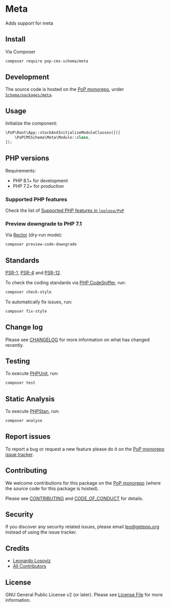 # Meta

<!--
[![Build Status][ico-travis]][link-travis]
[![Quality Score][ico-code-quality]][link-code-quality]
[![Software License][ico-license]](LICENSE.md)
[![Latest Version on Packagist][ico-version]][link-packagist]
[![Coverage Status][ico-scrutinizer]][link-scrutinizer]
[![Total Downloads][ico-downloads]][link-downloads]
-->

Adds support for meta

## Install

Via Composer

``` bash
composer require pop-cms-schema/meta
```

## Development

The source code is hosted on the [PoP monorepo](https://github.com/leoloso/PoP), under [`Schema/packages/meta`](https://github.com/leoloso/PoP/tree/master/layers/Schema/packages/meta).

## Usage

Initialize the component:

``` php
\PoP\Root\App::stockAndInitializeModuleClasses([([
    \PoPCMSSchema\Meta\Module::class,
]);
```

## PHP versions

Requirements:

- PHP 8.1+ for development
- PHP 7.2+ for production

### Supported PHP features

Check the list of [Supported PHP features in `leoloso/PoP`](https://github.com/leoloso/PoP/blob/master/docs/supported-php-features.md)

### Preview downgrade to PHP 7.1

Via [Rector](https://github.com/rectorphp/rector) (dry-run mode):

```bash
composer preview-code-downgrade
```

## Standards

[PSR-1](https://www.php-fig.org/psr/psr-1), [PSR-4](https://www.php-fig.org/psr/psr-4) and [PSR-12](https://www.php-fig.org/psr/psr-12).

To check the coding standards via [PHP CodeSniffer](https://github.com/squizlabs/PHP_CodeSniffer), run:

``` bash
composer check-style
```

To automatically fix issues, run:

``` bash
composer fix-style
```

## Change log

Please see [CHANGELOG](CHANGELOG.md) for more information on what has changed recently.

## Testing

To execute [PHPUnit](https://phpunit.de/), run:

``` bash
composer test
```

## Static Analysis

To execute [PHPStan](https://github.com/phpstan/phpstan), run:

``` bash
composer analyse
```

## Report issues

To report a bug or request a new feature please do it on the [PoP monorepo issue tracker](https://github.com/leoloso/PoP/issues).

## Contributing

We welcome contributions for this package on the [PoP monorepo](https://github.com/leoloso/PoP) (where the source code for this package is hosted).

Please see [CONTRIBUTING](CONTRIBUTING.md) and [CODE_OF_CONDUCT](CODE_OF_CONDUCT.md) for details.

## Security

If you discover any security related issues, please email leo@getpop.org instead of using the issue tracker.

## Credits

- [Leonardo Losoviz][link-author]
- [All Contributors][link-contributors]

## License

GNU General Public License v2 (or later). Please see [License File](LICENSE.md) for more information.

[ico-version]: https://img.shields.io/packagist/v/pop-cms-schema/meta.svg?style=flat-square
[ico-license]: https://img.shields.io/badge/license-GPLv2-brightgreen.svg?style=flat-square
[ico-travis]: https://img.shields.io/travis/pop-cms-schema/meta/master.svg?style=flat-square
[ico-scrutinizer]: https://img.shields.io/scrutinizer/coverage/g/pop-cms-schema/meta.svg?style=flat-square
[ico-code-quality]: https://img.shields.io/scrutinizer/g/pop-cms-schema/meta.svg?style=flat-square
[ico-downloads]: https://img.shields.io/packagist/dt/pop-cms-schema/meta.svg?style=flat-square

[link-packagist]: https://packagist.org/packages/pop-cms-schema/meta
[link-travis]: https://travis-ci.org/pop-cms-schema/meta
[link-scrutinizer]: https://scrutinizer-ci.com/g/pop-cms-schema/meta/code-structure
[link-code-quality]: https://scrutinizer-ci.com/g/pop-cms-schema/meta
[link-downloads]: https://packagist.org/packages/pop-cms-schema/meta
[link-author]: https://github.com/leoloso
[link-contributors]: ../../../../../../contributors
